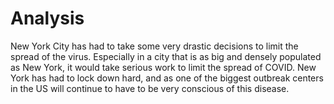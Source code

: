 # Analysis

New York City has had to take some very drastic decisions to limit the spread of the virus. Especially in a city that is as big and densely populated as New York, it would take serious work to limit the spread of COVID. New York has had to lock down hard, and as one of the biggest outbreak centers in the US will continue to have to be very conscious of this disease. 